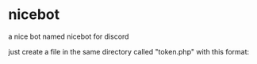 # nicebot
a nice bot named nicebot for discord

just create a file in the same directory called "token.php" with this format:

<?php
	$token = "YOUR_TOKEN_HERE";

Replace "224008638858133504" with your bot's ID so it doesn't respond to itself
Optionally, you can also restrict it by channel
Replace "223895430079971329" with the channel you want it to post in
